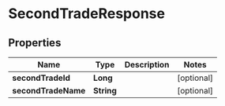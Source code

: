 

# SecondTradeResponse


## Properties

Name | Type | Description | Notes
------------ | ------------- | ------------- | -------------
**secondTradeId** | **Long** |  |  [optional]
**secondTradeName** | **String** |  |  [optional]



